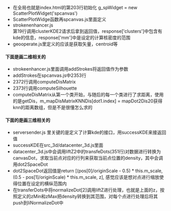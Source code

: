 - 在全局也就是index.html的第203行初始化 g_spWidget = new ScatterPlotWidget('spcanvas')
- ScatterPlotWidge函数再spcanvas.js里面定义
- strokenenhancer.js  
第19行调用clusterKDE2请求后拿到返回值，response['clusters']中包含有kde的信息，response['mm']中是设定的计算核密度的范围
- geooperate.js里定义的应该是获取矢量，centroid等

#### 下面是画二维相关的
- strokeenhancer.js里面调用addStrokes将返回值作为参数
- addStrokes在spcanvas.js中2353行
- 2372行调用computeDisMatrix
- 2373行调用computeSilhouette
- computeDisMatrix从第一个类开始，与随后的每一个类进行了求距离，使用的是getDis，m_mapDisMatrixKNNDis[dot1.index] = mapDot2Dis20获得knn的距离数组，但是不是很懂怎么求的

#### 下面的是画三维相关的
- serversender.js 里关键的是定义了计算kde的接口，用successKDE来接返回值
- successKDE在src_3d/datacenter_3d.js里面
- datacenter_3d.js中会调用liftZ2中的transfeDots(351行)对数据进行转换为canvasDot，求取当前点对应的行列来获取当前点位置的density，其中会调用dot2SpaceDot
- dot2SpaceDot返回值是return [(pos[0]/originScale - 0.5) * this.m_scale, (0.5 - pos[1]/originScale) * this.m_scale, z], 感觉应该是想对点进行缩放使得位置在设定的横纵范围内
- 在transferDots中将normalizeDot[2]调用liftZ进行处理，也就是上面的z，按照定义的zMin和zMax把density转换到其范围，对每个点进行处理后将其push到liNormalizeDot中